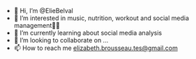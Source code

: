 - 👋 Hi, I’m @ElieBelval
- 👀 I’m interested in music, nutrition, workout and social media management💪🏻 
- 🌱 I’m currently learning about social media analysis 
- 💞️ I’m looking to collaborate on ...
- 📫 How to reach me elizabeth.brousseau.tes@gmail.com

<!---
ElieBelval/ElieBelval is a ✨ special ✨ repository because its `README.md` (this file) appears on your GitHub profile.
You can click the Preview link to take a look at your changes.
--->
